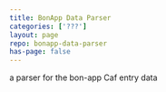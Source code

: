 ```yaml
---
title: BonApp Data Parser
categories: ['???']
layout: page
repo: bonapp-data-parser
has-page: false
---
```


a parser for the bon-app Caf entry data
